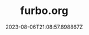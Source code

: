 ---
title: "furbo.org"
category: "IndieWeb & Personal Blogs"
site_url: https://furbo.org
feed_url: https://furbo.org/feed/
date: 2023-08-06T21:08:57.898867Z
domain: furbo.org

---